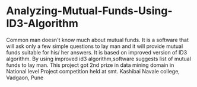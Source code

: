 # Analyzing-Mutual-Funds-Using-ID3-Algorithm
Common man doesn't know much about mutual funds. It is a software that will ask only a few simple questions to lay man and it will provide mutual funds suitable for his/ her answers. It is based on improved version of ID3 algorithm. By using improved id3 algorithm,software suggests list of mutual funds to lay man. This project got 2nd prize in data mining domain in National level Project competition held at smt. Kashibai Navale college, Vadgaon, Pune 
